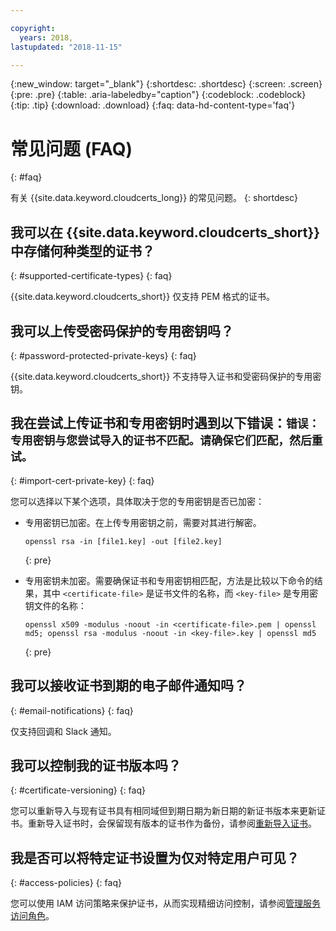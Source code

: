 ```yaml
---

copyright:
  years: 2018,
lastupdated: "2018-11-15"

---
```


{:new_window: target="_blank"}
{:shortdesc: .shortdesc}
{:screen: .screen}
{:pre: .pre}
{:table: .aria-labeledby="caption"}
{:codeblock: .codeblock}
{:tip: .tip}
{:download: .download}
{:faq: data-hd-content-type='faq'}

# 常见问题 (FAQ)
{: #faq}

有关 {{site.data.keyword.cloudcerts_long}} 的常见问题。
{: shortdesc}

## 我可以在 {{site.data.keyword.cloudcerts_short}} 中存储何种类型的证书？
{: #supported-certificate-types}
{: faq}

{{site.data.keyword.cloudcerts_short}} 仅支持 PEM 格式的证书。

## 我可以上传受密码保护的专用密钥吗？
{: #password-protected-private-keys}
{: faq}

{{site.data.keyword.cloudcerts_short}} 不支持导入证书和受密码保护的专用密钥。

## 我在尝试上传证书和专用密钥时遇到以下错误：`错误：专用密钥与您尝试导入的证书不匹配。请确保它们匹配，然后重试。`
{: #import-cert-private-key}
{: faq}

您可以选择以下某个选项，具体取决于您的专用密钥是否已加密：

* 专用密钥已加密。在上传专用密钥之前，需要对其进行解密。

   ```
   openssl rsa -in [file1.key] -out [file2.key]
   ```
   {: pre}

* 专用密钥未加密。需要确保证书和专用密钥相匹配，方法是比较以下命令的结果，其中 `<certificate-file>` 是证书文件的名称，而 `<key-file>` 是专用密钥文件的名称：

   ```
   openssl x509 -modulus -noout -in <certificate-file>.pem | openssl md5; openssl rsa -modulus -noout -in <key-file>.key | openssl md5
   ```
   {: pre}

## 我可以接收证书到期的电子邮件通知吗？
{: #email-notifications}
{: faq}

仅支持回调和 Slack 通知。

## 我可以控制我的证书版本吗？
{: #certificate-versioning}
{: faq}

您可以重新导入与现有证书具有相同域但到期日期为新日期的新证书版本来更新证书。重新导入证书时，会保留现有版本的证书作为备份，请参阅[重新导入证书](/docs/services/certificate-manager/managing-certificates.html#reimport-certificate)。

## 我是否可以将特定证书设置为仅对特定用户可见？
{: #access-policies}
{: faq}

您可以使用 IAM 访问策略来保护证书，从而实现精细访问控制，请参阅[管理服务访问角色](access-management.html)。
